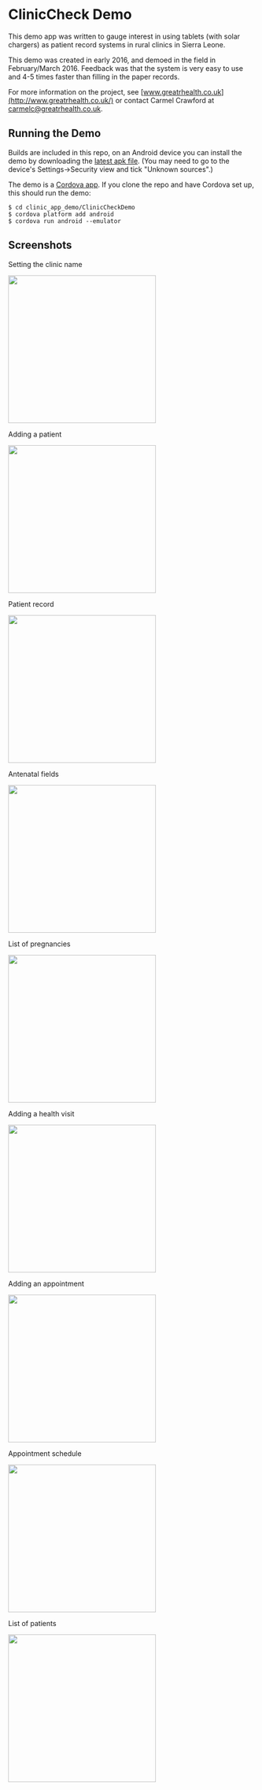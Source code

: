 # ClinicCheck Demo

This demo app was written to gauge interest in using tablets (with solar chargers) as patient record systems in rural clinics in Sierra Leone.

This demo was created in early 2016, and demoed in the field in February/March 2016. Feedback was that the system is very easy to use and 4-5 times faster than filling in the paper records.

For more information on the project, see [www.greatrhealth.co.uk](http://www.greatrhealth.co.uk/) or contact Carmel Crawford at [carmelc@greatrhealth.co.uk](mailto:carmelc@greatrhealth.co.uk).

## Running the Demo

Builds are included in this repo, on an Android device you can install the demo by downloading the [latest apk file](https://github.com/jacksonp/clinic_app_demo/raw/master/apks/ClinicCheckDemo-0.0.7.apk).
(You may need to go to the device's Settings->Security view and tick "Unknown sources".)

The demo is a [Cordova app](https://cordova.apache.org/). If you clone the repo and have Cordova set up, this should run the demo:

````
$ cd clinic_app_demo/ClinicCheckDemo
$ cordova platform add android
$ cordova run android --emulator
````

## Screenshots

Setting the clinic name

<img src="https://github.com/jacksonp/clinic_app_demo/blob/master/screenshots/Screenshot_1.png" width="300">

Adding a patient

<img src="https://github.com/jacksonp/clinic_app_demo/blob/master/screenshots/Screenshot_2.png" width="300">

Patient record

<img src="https://github.com/jacksonp/clinic_app_demo/blob/master/screenshots/Screenshot_3.png" width="300">

Antenatal fields

<img src="https://github.com/jacksonp/clinic_app_demo/blob/master/screenshots/Screenshot_4.png" width="300">

List of pregnancies

<img src="https://github.com/jacksonp/clinic_app_demo/blob/master/screenshots/Screenshot_5.png" width="300">

Adding a health visit

<img src="https://github.com/jacksonp/clinic_app_demo/blob/master/screenshots/Screenshot_6.png" width="300">

Adding an appointment

<img src="https://github.com/jacksonp/clinic_app_demo/blob/master/screenshots/Screenshot_7.png" width="300">

Appointment schedule

<img src="https://github.com/jacksonp/clinic_app_demo/blob/master/screenshots/Screenshot_8.png" width="300">

List of patients

<img src="https://github.com/jacksonp/clinic_app_demo/blob/master/screenshots/Screenshot_9.png" width="300">


